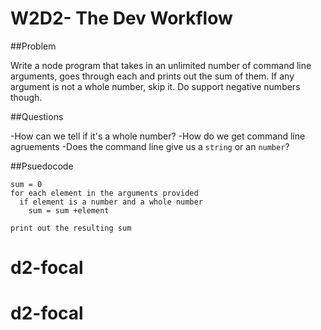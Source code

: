 # W2D2- The Dev Workflow

##Problem

Write a node program that takes in an unlimited number of command line arguments, goes through each and prints out the sum of them. If any argument is not a whole number, skip it. Do support negative numbers though.

##Questions

-How can we tell if it's a whole number?
-How do we get command line agruements
  -Does the command line give us a `string` or an `number`?

##Psuedocode

```Get valuses from command line arguments (as an array)
sum = 0
for each element in the arguments provided
  if element is a number and a whole number
    sum = sum +element

print out the resulting sum

```


# d2-focal
# d2-focal

